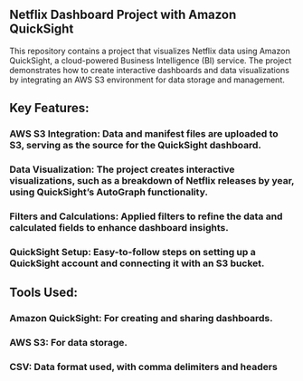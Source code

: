 ## Netflix Dashboard Project with Amazon QuickSight

This repository contains a project that visualizes Netflix data using Amazon QuickSight, a cloud-powered Business Intelligence (BI) service. The project demonstrates how to create interactive dashboards and data visualizations by integrating an AWS S3 environment for data storage and management.

## Key Features:
### AWS S3 Integration: Data and manifest files are uploaded to S3, serving as the source for the QuickSight dashboard.

### Data Visualization: The project creates interactive visualizations, such as a breakdown of Netflix releases by year, using QuickSight’s AutoGraph functionality.

### Filters and Calculations: Applied filters to refine the data and calculated fields to enhance dashboard insights.

### QuickSight Setup: Easy-to-follow steps on setting up a QuickSight account and connecting it with an S3 bucket.

## Tools Used:
### Amazon QuickSight: For creating and sharing dashboards.

### AWS S3: For data storage.

### CSV: Data format used, with comma delimiters and headers
